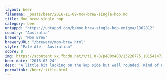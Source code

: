 ```yaml
---
layout: beer
filename: _posts/beer/2016-11-09-moo-brew-single-hop.md
title: Moo brew single hop
category: beer
untappd: "https://untappd.com/b/moo-brew-single-hop-enigma/1362812"
country: "Australia"
brewery: "Moo Brew"
breweryURL: "/brewery/moo-brew.html"
style: "Pale Ale - Australian"
score: 8
img: https://scontent.xx.fbcdn.net/v/t1.0-0/p480x480/13226775_10154147278083745_8353755751636156502_n.jpg?_nc_cat=101&_nc_ht=scontent.xx&oh=e96102c07d23507207dc1796120ff40e&oe=5DC451D6
beer-date: "2016-05-24"
desc: "A little bit lacking on the hop side but well rounded. Kind of want to know what hop and malt they use"
permalink: /beer/:title.html
---
```

